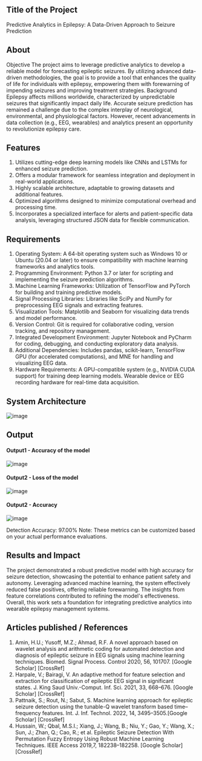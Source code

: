 ## Title of the Project
Predictive Analytics in Epilepsy: A Data-Driven Approach to Seizure Prediction

## About
Objective
The project aims to leverage predictive analytics to develop a reliable model for forecasting epileptic seizures. By utilizing advanced data-driven methodologies, the goal is to provide a tool that enhances the quality of life for individuals with epilepsy, empowering them with forewarning of impending seizures and improving treatment strategies.
Background
Epilepsy affects millions worldwide, characterized by unpredictable seizures that significantly impact daily life. Accurate seizure prediction has remained a challenge due to the complex interplay of neurological, environmental, and physiological factors. However, recent advancements in data collection (e.g., EEG, wearables) and analytics present an opportunity to revolutionize epilepsy care.

## Features
1. Utilizes cutting-edge deep learning models like CNNs and LSTMs for enhanced seizure prediction.
2. Offers a modular framework for seamless integration and deployment in real-world applications.
3. Highly scalable architecture, adaptable to growing datasets and additional features.
4. Optimized algorithms designed to minimize computational overhead and processing time.
5. Incorporates a specialized interface for alerts and patient-specific data analysis, leveraging structured JSON data for flexible communication.

## Requirements
1. Operating System: A 64-bit operating system such as Windows 10 or Ubuntu (20.04 or later) to ensure compatibility with machine learning frameworks and analytics tools.
2. Programming Environment: Python 3.7 or later for scripting and implementing the seizure prediction algorithms.
3. Machine Learning Frameworks: Utilization of TensorFlow and PyTorch for building and training predictive models.
4. Signal Processing Libraries: Libraries like SciPy and NumPy for preprocessing EEG signals and extracting features.
5. Visualization Tools: Matplotlib and Seaborn for visualizing data trends and model performance.
6. Version Control: Git is required for collaborative coding, version tracking, and repository management.
7. Integrated Development Environment: Jupyter Notebook and PyCharm for coding, debugging, and conducting exploratory data analysis.
8. Additional Dependencies: Includes pandas, scikit-learn, TensorFlow GPU (for accelerated computations), and MNE for handling and visualizing EEG data.
9. Hardware Requirements:
A GPU-compatible system (e.g., NVIDIA CUDA support) for training deep learning models.
Wearable device or EEG recording hardware for real-time data acquisition.

## System Architecture
![image](https://github.com/user-attachments/assets/b6a3d099-f0d2-46a8-a6da-0a786dcd3ecc)


## Output
#### Output1 - Accuracy of the model
![image](https://github.com/user-attachments/assets/fe7b92e1-2c5f-489b-a862-1c311f4bb06d)
#### Output2 - Loss of the model
![image](https://github.com/user-attachments/assets/61b17c80-2264-44b0-a73c-da0035e0f431)
#### Output2 - Accuracy
![image](https://github.com/user-attachments/assets/55ab2624-249e-4a21-887b-a9d602908d8d)



Detection Accuracy: 97.00%
Note: These metrics can be customized based on your actual performance evaluations.


## Results and Impact
The project demonstrated a robust predictive model with high accuracy for seizure detection, showcasing the potential to enhance patient safety and autonomy. Leveraging advanced machine learning, the system effectively reduced false positives, offering reliable forewarning. The insights from feature correlations contributed to refining the model's effectiveness. Overall, this work sets a foundation for integrating predictive analytics into wearable epilepsy management systems.

## Articles published / References
1. Amin, H.U.; Yusoff, M.Z.; Ahmad, R.F. A novel approach based on wavelet analysis and arithmetic coding for automated detection and diagnosis of epileptic seizure in EEG signals using machine learning techniques. Biomed. Signal Process. Control 2020, 56, 101707. [Google Scholar] [CrossRef]
2.  Harpale, V.; Bairagi, V. An adaptive method for feature selection and extraction for classification of epileptic EEG signal in significant states. J. King Saud Univ.-Comput. Inf. Sci. 2021, 33, 668–676. [Google Scholar] [CrossRef]
3. Pattnaik, S.; Rout, N.; Sabut, S. Machine learning approach for epileptic seizure detection using the tunable-Q wavelet transform based time–frequency features. Int. J. Inf. Technol. 2022, 14, 3495–3505.[Google Scholar] [CrossRef]
4.  Hussain, W.; Qbal, M.S.I.; Xiang, J.; Wang, B.; Niu, Y.; Gao, Y.; Wang, X.; Sun, J.; Zhan, Q.; Cao, R.; et al. Epileptic Seizure Detection With Permutation Fuzzy Entropy Using Robust Machine Learning Techniques. IEEE Access 2019,7, 182238–182258. [Google Scholar] [CrossRef]






